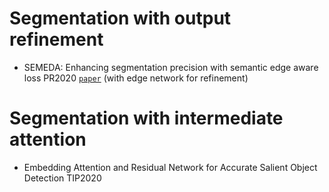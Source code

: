 # Segmentation with output refinement
- SEMEDA: Enhancing segmentation precision with semantic edge aware loss PR2020  [`paper`](https://arxiv.org/pdf/1905.01892.pdf) (with edge network for refinement)

# Segmentation with intermediate attention
- Embedding Attention and Residual Network for  Accurate Salient Object Detection TIP2020
